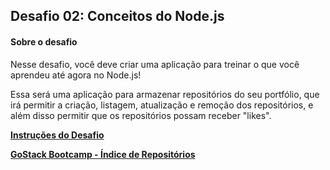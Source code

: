 ## Desafio 02: Conceitos do Node.js

#### Sobre o desafio
Nesse desafio, você deve criar uma aplicação para treinar o que você aprendeu até agora no Node.js!

Essa será uma aplicação para armazenar repositórios do seu portfólio, que irá permitir a criação, listagem, atualização e remoção dos repositórios, e além disso permitir que os repositórios possam receber "likes".

<b>[Instruções do Desafio](https://github.com/Rocketseat/bootcamp-gostack-desafios/tree/master/desafio-conceitos-nodejs)

[GoStack Bootcamp - Índice de Repositórios](https://github.com/salescamila/gostack)</b>
